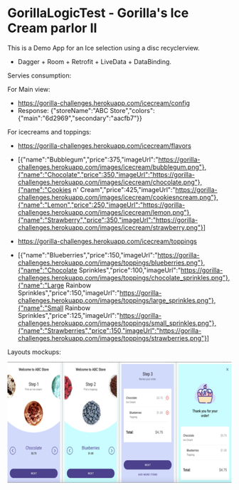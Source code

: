 # GorillaLogicTest  -  Gorilla's Ice Cream parlor II

This is a Demo App for an Ice selection using a disc recyclerview.

* Dagger + Room + Retrofit + LiveData + DataBinding.

Servies consumption:

For Main view:
- https://gorilla-challenges.herokuapp.com/icecream/config
- Response: {"storeName":"ABC Store","colors":{"main":"6d2969","secondary":"aacfb7"}}

For icecreams and toppings:
- https://gorilla-challenges.herokuapp.com/icecream/flavors
- [{"name":"Bubblegum","price":375,"imageUrl":"https://gorilla-challenges.herokuapp.com/images/icecream/bubblegum.png"},{"name":"Chocolate","price":350,"imageUrl":"https://gorilla-challenges.herokuapp.com/images/icecream/chocolate.png"},{"name":"Cookies n' Cream","price":425,"imageUrl":"https://gorilla-challenges.herokuapp.com/images/icecream/cookiesncream.png"},{"name":"Lemon","price":250,"imageUrl":"https://gorilla-challenges.herokuapp.com/images/icecream/lemon.png"},{"name":"Strawberry","price":350,"imageUrl":"https://gorilla-challenges.herokuapp.com/images/icecream/strawberry.png"}]

- https://gorilla-challenges.herokuapp.com/icecream/toppings
- [{"name":"Blueberries","price":150,"imageUrl":"https://gorilla-challenges.herokuapp.com/images/toppings/blueberries.png"},{"name":"Chocolate Sprinkles","price":100,"imageUrl":"https://gorilla-challenges.herokuapp.com/images/toppings/chocolate_sprinkles.png"},{"name":"Large Rainbow Sprinkles","price":150,"imageUrl":"https://gorilla-challenges.herokuapp.com/images/toppings/large_sprinkles.png"},{"name":"Small Rainbow Sprinkles","price":125,"imageUrl":"https://gorilla-challenges.herokuapp.com/images/toppings/small_sprinkles.png"},{"name":"Strawberries","price":150,"imageUrl":"https://gorilla-challenges.herokuapp.com/images/toppings/strawberries.png"}]

Layouts mockups:

![mockups](mockups.png)
